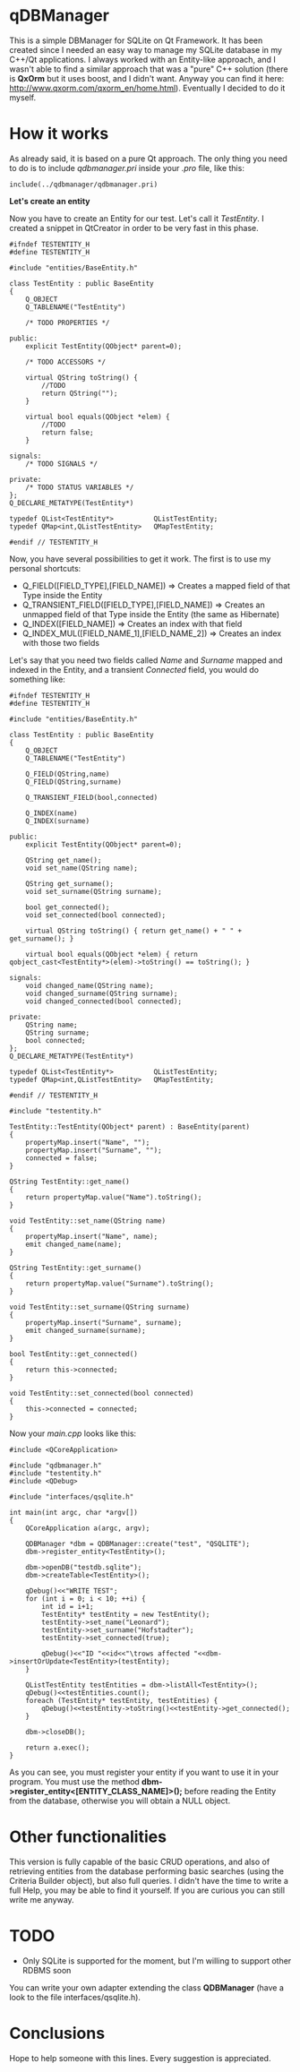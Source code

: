 # qDBManager
This is a simple DBManager for SQLite on Qt Framework. It has been created since I needed an easy way to manage my SQLite database in my C++/Qt applications. I always worked with an Entity-like approach, and I wasn't able to find a similar approach that was a "pure" C++ solution (there is **QxOrm** but it uses boost, and I didn't want. Anyway you can find it here: http://www.qxorm.com/qxorm_en/home.html). Eventually I decided to do it myself.

# How it works
As already said, it is based on a pure Qt approach. The only thing you need to do is to include *qdbmanager.pri* inside your *.pro* file, like this:
```
include(../qdbmanager/qdbmanager.pri)
```

**Let's create an entity**

Now you have to create an Entity for our test. Let's call it *TestEntity*. I created a snippet in QtCreator in order to be very fast in this phase.
```
#ifndef TESTENTITY_H
#define TESTENTITY_H

#include "entities/BaseEntity.h"

class TestEntity : public BaseEntity
{
    Q_OBJECT
    Q_TABLENAME("TestEntity")
    
    /* TODO PROPERTIES */
    
public:
    explicit TestEntity(QObject* parent=0);
    
    /* TODO ACCESSORS */
    
    virtual QString toString() { 
        //TODO
        return QString(""); 
    }
    
    virtual bool equals(QObject *elem) { 
        //TODO
        return false;
    }
    
signals:
    /* TODO SIGNALS */
    
private:
    /* TODO STATUS VARIABLES */
};
Q_DECLARE_METATYPE(TestEntity*)

typedef QList<TestEntity*>          QListTestEntity;
typedef QMap<int,QListTestEntity>   QMapTestEntity;

#endif // TESTENTITY_H
```

Now, you have several possibilities to get it work. The first is to use my personal shortcuts:

* Q_FIELD([FIELD_TYPE],[FIELD_NAME]) => Creates a mapped field of that Type inside the Entity
* Q_TRANSIENT_FIELD([FIELD_TYPE],[FIELD_NAME]) => Creates an unmapped field of that Type inside the Entity (the same as Hibernate)
* Q_INDEX([FIELD_NAME]) => Creates an index with that field
* Q_INDEX_MUL([FIELD_NAME_1],[FIELD_NAME_2]) => Creates an index with those two fields

Let's say that you need two fields called *Name* and *Surname* mapped and indexed in the Entity, and a transient *Connected* field, you would do something like:

```
#ifndef TESTENTITY_H
#define TESTENTITY_H

#include "entities/BaseEntity.h"

class TestEntity : public BaseEntity
{
    Q_OBJECT
    Q_TABLENAME("TestEntity")

    Q_FIELD(QString,name)
    Q_FIELD(QString,surname)

    Q_TRANSIENT_FIELD(bool,connected)

    Q_INDEX(name)
    Q_INDEX(surname)

public:
    explicit TestEntity(QObject* parent=0);

    QString get_name();
    void set_name(QString name);

    QString get_surname();
    void set_surname(QString surname);

    bool get_connected();
    void set_connected(bool connected);

    virtual QString toString() { return get_name() + " " + get_surname(); }

    virtual bool equals(QObject *elem) { return qobject_cast<TestEntity*>(elem)->toString() == toString(); }

signals:
    void changed_name(QString name);
    void changed_surname(QString surname);
    void changed_connected(bool connected);

private:
    QString name;
    QString surname;
    bool connected;
};
Q_DECLARE_METATYPE(TestEntity*)

typedef QList<TestEntity*>          QListTestEntity;
typedef QMap<int,QListTestEntity>   QMapTestEntity;

#endif // TESTENTITY_H
```

```
#include "testentity.h"

TestEntity::TestEntity(QObject* parent) : BaseEntity(parent)
{
    propertyMap.insert("Name", "");
    propertyMap.insert("Surname", "");
    connected = false;
}

QString TestEntity::get_name()
{
    return propertyMap.value("Name").toString();
}

void TestEntity::set_name(QString name)
{
    propertyMap.insert("Name", name);
    emit changed_name(name);
}

QString TestEntity::get_surname()
{
    return propertyMap.value("Surname").toString();
}

void TestEntity::set_surname(QString surname)
{
    propertyMap.insert("Surname", surname);
    emit changed_surname(surname);
}

bool TestEntity::get_connected()
{
    return this->connected;
}

void TestEntity::set_connected(bool connected)
{
    this->connected = connected;
}
```

Now your *main.cpp* looks like this:

```
#include <QCoreApplication>

#include "qdbmanager.h"
#include "testentity.h"
#include <QDebug>

#include "interfaces/qsqlite.h"

int main(int argc, char *argv[])
{
    QCoreApplication a(argc, argv);

    QDBManager *dbm = QDBManager::create("test", "QSQLITE");
    dbm->register_entity<TestEntity>();

    dbm->openDB("testdb.sqlite");
    dbm->createTable<TestEntity>();

    qDebug()<<"WRITE TEST";
    for (int i = 0; i < 10; ++i) {
        int id = i+1;
        TestEntity* testEntity = new TestEntity();
        testEntity->set_name("Leonard");
        testEntity->set_surname("Hofstadter");
        testEntity->set_connected(true);

        qDebug()<<"ID "<<id<<"\trows affected "<<dbm->insertOrUpdate<TestEntity>(testEntity);
    }

    QListTestEntity testEntities = dbm->listAll<TestEntity>();
    qDebug()<<testEntities.count();
    foreach (TestEntity* testEntity, testEntities) {
        qDebug()<<testEntity->toString()<<testEntity->get_connected();
    }

    dbm->closeDB();

    return a.exec();
}
```

As you can see, you must register your entity if you want to use it in your program. You must use the method **dbm->register_entity<[ENTITY_CLASS_NAME]>();** before reading the Entity from the database, otherwise you will obtain a NULL object.

# Other functionalities
This version is fully capable of the basic CRUD operations, and also of retrieving entities from the database performing basic searches (using the Criteria Builder object), but also full queries. I didn't have the time to write a full Help, you may be able to find it yourself. If you are curious you can still write me anyway.

# TODO
- Only SQLite is supported for the moment, but I'm willing to support other RDBMS soon

You can write your own adapter extending the class **QDBManager** (have a look to the file interfaces/qsqlite.h).

# Conclusions
Hope to help someone with this lines. Every suggestion is appreciated.
